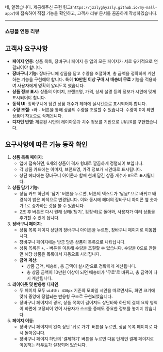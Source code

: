 네, 알겠습니다. 제공해주신 구현 링크(`https://jzzlyghyzzly.github.io/my-mall-app/`)에 접속하여 직접 기능을 확인하고, 고객사 리뷰 문서를 꼼꼼하게 작성하겠습니다.

---

### **쇼핑몰 연동 리뷰**

## 고객사 요구사항

-   **페이지 연동**: 상품 목록, 장바구니 페이지 등 앱의 모든 페이지가 서로 유기적으로 연결되어야 합니다.
-   **장바구니 기능**: 장바구니에 상품을 담고 수량을 조절하며, 총 금액을 정확하게 계산하는 기능을 구현해야 합니다. 특히 **10만원 이상 구매 시 배송비 무료** 기능을 적용하여 사용자에게 명확히 알리도록 했습니다.
-   **상품 정보 표시**: 상품의 이미지, 브랜드명, 가격, 상세 설명 등의 정보가 시안에 맞게 표시되어야 합니다.
-   **동적 UI**: 장바구니에 담긴 상품 개수가 헤더에 실시간으로 표시되어야 합니다.
-   **수량 조절**: `+`와 `-` 버튼을 통해 상품의 수량을 조절할 수 있습니다. 수량이 0이 되면 상품이 자동으로 삭제됩니다.
-   **디자인 반영**: 제공된 시안의 레이아웃과 치수 정보를 기반으로 UI/UX를 구현했습니다.

## 요구사항에 따른 기능 동작 확인

1.  **상품 목록 페이지**:
    * 앱에 접속하면, 6개의 상품이 격자 형태로 깔끔하게 정렬되어 보입니다.
    * 각 상품 카드에는 이미지, 브랜드명, 가격 정보가 시안대로 표시됩니다.
    * 상단 헤더에는 장바구니 아이콘과 함께 현재 담긴 상품 개수가 `0`으로 표시됩니다.
2.  **상품 담기 기능**:
    * 상품 카드 하단의 '담기' 버튼을 누르면, 버튼의 텍스트가 '담음!'으로 바뀌고 배경색이 밝은 회색으로 변경됩니다. 이와 동시에 헤더의 장바구니 아이콘 옆 숫자가 `1`로 증가하는 것을 볼 수 있습니다.
    * 2초 후 버튼은 다시 원래 상태('담기', 검정색)로 돌아와, 사용자가 여러 상품을 추가할 수 있게 됩니다.
3.  **장바구니 페이지**:
    * 상품 목록 페이지 상단의 장바구니 아이콘을 누르면, 장바구니 페이지로 이동합니다.
    * 장바구니 페이지에는 방금 담은 상품이 목록으로 나타납니다.
    * 상품 목록은 `+`, `-` 버튼을 이용해 수량을 조절할 수 있습니다. 수량을 0으로 만들면 해당 상품은 목록에서 자동으로 사라집니다.
    * **금액 계산**:
        * 상품 금액, 배송비, 총 금액이 실시간으로 정확하게 계산됩니다.
        * 총 상품 금액이 10만원 이상이 되면 배송비가 '무료'로 바뀌고, 총 금액이 다시 계산됩니다.
4.  **레이아웃 및 반응형 디자인**:
    * 두 페이지 모두 `width: 430px` 기준의 모바일 시안을 따르면서도, 화면 크기에 맞춰 중앙에 정렬되는 반응형 구조로 구현되었습니다.
    * 장바구니 페이지의 경우, 상품 목록이 길어져도 상단바와 하단의 결제 요약 영역이 화면에 고정되어 있어 사용자가 스크롤 중에도 중요한 정보를 놓치지 않습니다.
5.  **페이지 이동**:
    * 장바구니 페이지의 왼쪽 상단 '뒤로 가기' 버튼을 누르면, 상품 목록 페이지로 다시 돌아옵니다.
    * 장바구니 페이지 하단의 '결제하기' 버튼을 누르면 다음 단계인 결제 페이지로 이동하는 라우트가 설정되어 있습니다.
